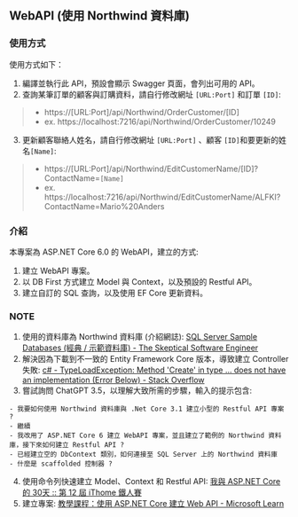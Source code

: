 ## WebAPI (使用 Northwind 資料庫)

### 使用方式

使用方式如下：
1. 編譯並執行此 API，預設會顯示 Swagger 頁面，會列出可用的 API。
2. 查詢某筆訂單的顧客與訂購資料，請自行修改網址 `[URL:Port]` 和訂單 `[ID]`:
> - https://[URL:Port]/api/Northwind/OrderCustomer/[ID]
> - ex. https://localhost:7216/api/Northwind/OrderCustomer/10249
3. 更新顧客聯絡人姓名，請自行修改網址 `[URL:Port]` 、顧客 `[ID]`和要更新的姓名`[Name]`:
> - https://[URL:Port]/api/Northwind/EditCustomerName/[ID]?ContactName=`[Name]`
> - ex. https://localhost:7216/api/Northwind/EditCustomerName/ALFKI?ContactName=Mario%20Anders

### 介紹

本專案為 ASP.NET Core 6.0 的 WebAPI，建立的方式:

1. 建立 WebAPI 專案。
2. 以 DB First 方式建立 Model 與 Context，以及預設的 Restful API。 
3. 建立自訂的 SQL 查詢，以及使用 EF Core 更新資料。

### NOTE

1. 使用的資料庫為 Northwind 資料庫 (介紹網誌): [SQL Server Sample Databases (經典 / 示範資料庫) - The Skeptical Software Engineer](https://sdwh.dev/posts/2021/12/SQL-Server-Sample-Databases/)
2. 解決因為下載到不一致的 Entity Framework Core 版本，導致建立 Controller 失敗: [c# - TypeLoadException: Method 'Create' in type ... does not have an implementation (Error Below) - Stack Overflow](https://stackoverflow.com/questions/65778821/)
3. 嘗試詢問 ChatGPT 3.5，以理解大致所需的步驟，輸入的提示包含:
```
- 我要如何使用 Northwind 資料庫與 .Net Core 3.1 建立小型的 Restful API 專案 ?
- 繼續
- 我改用了 ASP.NET Core 6 建立 WebAPI 專案，並且建立了範例的 Northwind 資料庫，接下來如何建立 Restful API ?
- 已經建立空的 DbContext 類別，如何連接至 SQL Server 上的 Northwind 資料庫
- 什麼是 scaffolded 控制器 ?
```
4. 使用命令列快速建立 Model、Context 和 Restful API: [我與 ASP.NET Core 的 30天 :: 第 12 屆 iThome 鐵人賽](https://ithelp.ithome.com.tw/users/20129389/ironman/3185)
5. 建立專案: [教學課程：使用 ASP.NET Core 建立 Web API - Microsoft Learn](https://learn.microsoft.com/zh-tw/aspnet/core/tutorials/first-web-api?view=aspnetcore-6.0&tabs=visual-studio)
